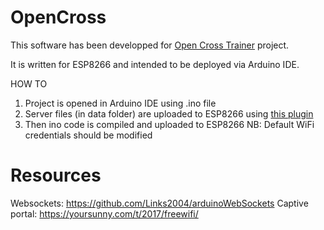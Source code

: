 # OpenCross

This software has been developped for [Open Cross Trainer](https://hackaday.io/project/182839) project.

It is written for ESP8266 and intended to be deployed via Arduino IDE.

HOW TO
1. Project is opened in Arduino IDE using .ino file
2. Server files (in data folder) are uploaded to ESP8266 using [this plugin](https://github.com/esp8266/arduino-esp8266fs-plugin)
3. Then ino code is compiled and uploaded to ESP8266
NB: Default WiFi credentials should be modified 

# Resources

Websockets: https://github.com/Links2004/arduinoWebSockets
Captive portal: https://yoursunny.com/t/2017/freewifi/
